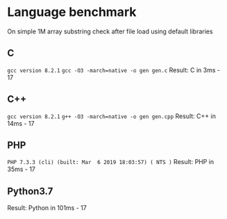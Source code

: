 # Language benchmark
On simple 1M array substring check after file load using default libraries

## C
```gcc version 8.2.1```
```gcc -O3 -march=native -o gen gen.c```
Result: C in 3ms - 17

## C++
```gcc version 8.2.1```
```g++ -O3 -march=native -o gen gen.cpp```
Result: C++ in 14ms - 17

## PHP
```PHP 7.3.3 (cli) (built: Mar  6 2019 18:03:57) ( NTS )```
Result: PHP in 35ms - 17

## Python3.7
Result: Python in 101ms - 17

